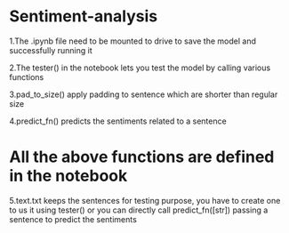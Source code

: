 # Sentiment-analysis

1.The .ipynb file need to be mounted to drive to save the model and successfully running it

2.The tester() in the notebook lets you test the model by calling various functions 

3.pad_to_size() apply padding to sentence which are shorter than regular size

4.predict_fn() predicts the sentiments related to a sentence

# All the above functions are defined in the notebook

5.text.txt keeps the sentences for testing purpose, you have to create one to us it using tester() or you can directly call predict_fn([str]) passing a sentence to predict the sentiments
